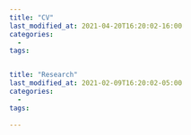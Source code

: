 ```yaml
---
title: "CV"
last_modified_at: 2021-04-20T16:20:02-16:00
categories:
  - 
tags:


title: "Research"
last_modified_at: 2021-02-09T16:20:02-05:00
categories:
  - 
tags:
  
---
```



